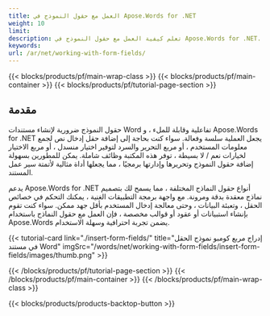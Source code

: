 ```yaml
---
title: العمل مع حقول النموذج في Apose.Words for .NET
weight: 10
limit:
description: تعلم كيفية العمل مع حقول النموذج في Apose.Words for .NET. استكشف ميزات إضافة وتحرير وإدارة إدخال النص ومربع التحرير والسرد وحقول خانة الاختيار بسهولة.
keywords:
url: /ar/net/working-with-form-fields/
---
```

{{< blocks/products/pf/main-wrap-class >}}
{{< blocks/products/pf/main-container >}}
{{< blocks/products/pf/tutorial-page-section >}}

## مقدمة

حقول النموذج ضرورية لإنشاء مستندات Word تفاعلية وقابلة للملء ، و Apose.Words for .NET يجعل العملية سلسة وفعالة. سواء كنت بحاجة إلى إضافة حقل إدخال نص لجمع معلومات المستخدم ، أو مربع التحرير والسرد لتوفير اختيار منسدل ، أو مربع الاختيار لخيارات نعم / لا بسيطة ، توفر هذه المكتبة وظائف شاملة. يمكن للمطورين بسهولة إضافة حقول النموذج وتحريرها وإدارتها برمجيًا ، مما يجعلها أداة مثالية لأتمتة سير عمل المستند.

يدعم Apose.Words for .NET أنواع حقول النماذج المختلفة ، مما يسمح لك بتصميم نماذج معقدة بدقة ومرونة. مع واجهة برمجة التطبيقات الغنية ، يمكنك التحكم في خصائص الحقل ، وتعبئة البيانات ، وحتى معالجة إدخال المستخدم بأقل جهد ممكن. سواء كنت تقوم بإنشاء استبيانات أو عقود أو قوالب مخصصة ، فإن العمل مع حقول النماذج باستخدام Apose.Words يضمن تجربة احترافية وسهلة الاستخدام.

{{< tutorial-card link="./insert-form-fields/" title="إدراج مربع كومبو نموذج الحقل في مستند Word" imgSrc="/words/net/working-with-form-fields/insert-form-fields/images/thumb.png" >}}

{{< /blocks/products/pf/tutorial-page-section >}}
{{< /blocks/products/pf/main-container >}}
{{< /blocks/products/pf/main-wrap-class >}}

{{< blocks/products/products-backtop-button >}}